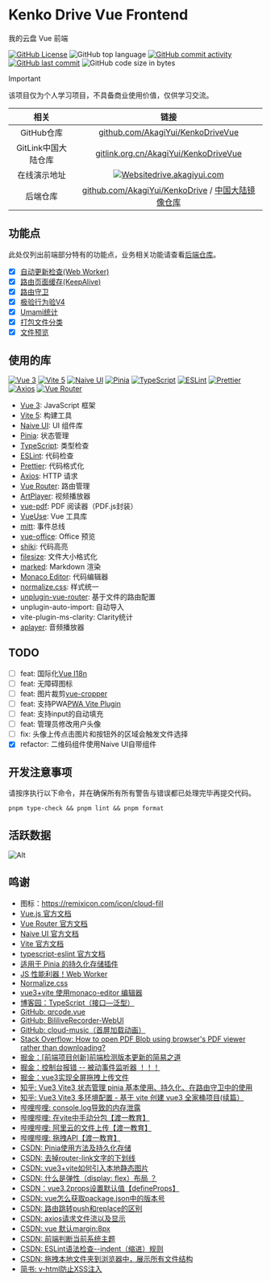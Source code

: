 # Kenko Drive Vue Frontend

我的云盘 Vue 前端

[![GitHub License](https://img.shields.io/github/license/AkagiYui/KenkoDriveVue?style=flat-square)](https://github.com/AkagiYui/KenkoDriveVue?tab=readme-ov-file#MIT-1-ov-file)
![GitHub top language](https://img.shields.io/github/languages/top/AkagiYui/KenkoDriveVue?style=flat-square)
[![GitHub commit activity](https://img.shields.io/github/commit-activity/t/AkagiYui/KenkoDriveVue?style=flat-square)](https://github.com/AkagiYui/KenkoDriveVue/commits/)
[![GitHub last commit](https://img.shields.io/github/last-commit/AkagiYui/KenkoDriveVue?style=flat-square)](https://github.com/AkagiYui/KenkoDriveVue/commits/)
![GitHub code size in bytes](https://img.shields.io/github/languages/code-size/AkagiYui/KenkoDriveVue?style=flat-square)

> [!IMPORTANT]
> 该项目仅为个人学习项目，不具备商业使用价值，仅供学习交流。

|      相关       |                                                                          链接                                                                          |
|:-------------:|:----------------------------------------------------------------------------------------------------------------------------------------------------:|
|   GitHub仓库    |                                    [github.com/AkagiYui/KenkoDriveVue](https://github.com/AkagiYui/KenkoDriveVue)                                    |
| GitLink中国大陆仓库 |                                [gitlink.org.cn/AkagiYui/KenkoDriveVue](https://gitlink.org.cn/AkagiYui/KenkoDriveVue)                                |
|    在线演示地址     | [![Website](https://img.shields.io/website?url=https%3A%2F%2Fdrive.akagiyui.com%2F&style=flat-square)drive.akagiyui.com](https://drive.akagiyui.com) |
|     后端仓库      |          [github.com/AkagiYui/KenkoDrive](https://github.com/AkagiYui/KenkoDrive) / [中国大陆镜像仓库](https://gitlink.org.cn/AkagiYui/KenkoDrive)           |

## 功能点

此处仅列出前端部分特有的功能点，业务相关功能请查看[后端仓库](https://github.com/AkagiYui/KenkoDrive)。

- [x] [自动更新检查(Web Worker)](src/updateChecker.ts)
- [x] [路由页面缓存(KeepAlive)](src/pages/index.vue)
- [x] [路由守卫](src/router.ts)
- [x] [极验行为验V4](src/main.ts)
- [x] [Umami统计](src/main.ts)
- [x] [打包文件分类](vite.config.ts)
- [x] [文件预览](src/pages/preview)

## 使用的库

[![Vue 3](https://img.shields.io/badge/Vue%203-4fc08d?logo=vue.js&logoColor=white&style=flat-square)](https://cn.vuejs.org/)
[![Vite 5](https://img.shields.io/badge/Vite%205-646c7f?logo=vite&logoColor=white&style=flat-square)](https://cn.vitejs.dev/)
[![Naive UI](https://img.shields.io/badge/Naive%20UI-0081ff?logo=naive-ui&logoColor=white&style=flat-square)](https://www.naiveui.com/)
[![Pinia](https://img.shields.io/badge/Pinia-4fc08d?logo=vue.js&logoColor=white&style=flat-square)](https://pinia.vuejs.org/)
[![TypeScript](https://img.shields.io/badge/TypeScript-007acc?logo=typescript&logoColor=white&style=flat-square)](https://www.typescriptlang.org/)
[![ESLint](https://img.shields.io/badge/ESLint-4b32c3?logo=eslint&logoColor=white&style=flat-square)](https://eslint.org/)
[![Prettier](https://img.shields.io/badge/Prettier-f7b93e?logo=prettier&logoColor=white&style=flat-square)](https://prettier.io/)
[![Axios](https://img.shields.io/badge/Axios-5a2ee0?logo=axios&logoColor=white&style=flat-square)](https://axios-http.com/)
[![Vue Router](https://img.shields.io/badge/Vue%20Router-4fc08d?logo=vue.js&logoColor=white&style=flat-square)](https://router.vuejs.org/)

- [Vue 3](https://cn.vuejs.org/): JavaScript 框架
- [Vite 5](https://cn.vitejs.dev/): 构建工具
- [Naive UI](https://www.naiveui.com/): UI 组件库
- [Pinia](https://pinia.vuejs.org/): 状态管理
- [TypeScript](https://www.typescriptlang.org/): 类型检查
- [ESLint](https://eslint.org/): 代码检查
- [Prettier](https://prettier.io/): 代码格式化
- [Axios](https://axios-http.com/): HTTP 请求
- [Vue Router](https://router.vuejs.org/): 路由管理
- [ArtPlayer](https://artplayer.org/): 视频播放器
- [vue-pdf](https://github.com/TaTo30/vue-pdf): PDF 阅读器（PDF.js封装）
- [VueUse](https://vueuse.org/): Vue 工具库
- [mitt](https://github.com/developit/mitt): 事件总线
- [vue-office](https://github.com/501351981/vue-office): Office 预览
- [shiki](https://shiki.matsu.io/): 代码高亮
- [filesize](https://filesizejs.com/): 文件大小格式化
- [marked](https://marked.js.org/): Markdown 渲染
- [Monaco Editor](https://microsoft.github.io/monaco-editor/): 代码编辑器
- [normalize.css](https://necolas.github.io/normalize.css/): 样式统一
- [unplugin-vue-router](https://uvr.esm.is/): 基于文件的路由配置
- unplugin-auto-import: 自动导入
- vite-plugin-ms-clarity: Clarity统计
- [aplayer](https://aplayer.js.org/): 音频播放器

## TODO

- [ ] feat: 国际化[Vue I18n](https://kazupon.github.io/vue-i18n/zh/)
- [ ] feat: 无障碍图标
- [ ] feat: 图片裁剪[vue-cropper](https://github.com/xyxiao001/vue-cropper)
- [ ] feat: 支持PWA[PWA Vite Plugin](https://vite-pwa-org.netlify.app/)
- [ ] feat: 支持input的自动填充
- [ ] feat: 管理员修改用户头像
- [ ] fix: 头像上传点击图片和按钮外的区域会触发文件选择
- [x] refactor: 二维码组件使用Naive UI自带组件

## 开发注意事项

请按序执行以下命令，并在确保所有所有警告与错误都已处理完毕再提交代码。

```shell
pnpm type-check && pnpm lint && pnpm format
```

## 活跃数据

![Alt](https://repobeats.axiom.co/api/embed/01a8984fbd9998e1b780dce7af875e5f71ba157f.svg "Repobeats analytics image")

## 鸣谢

- 图标：https://remixicon.com/icon/cloud-fill
- [Vue.js 官方文档](https://cn.vuejs.org/)
- [Vue Router 官方文档](https://router.vuejs.org/)
- [Naive UI 官方文档](https://www.naiveui.com/)
- [Vite 官方文档](https://cn.vitejs.dev/)
- [typescript-eslint 官方文档](https://typescript-eslint.io/)
- [适用于 Pinia 的持久化存储插件](https://prazdevs.github.io/pinia-plugin-persistedstate/zh/)
- [JS 性能利器！Web Worker](https://yby.zone/note/frontend/js-worker.html)
- [Normalize.css](https://necolas.github.io/normalize.css/)
- [vue3+vite 使用monaco-editor 编辑器](https://geekdaxue.co/read/southerly@web/monaco-editor)
- [博客园：TypeScript（接口—泛型）](https://www.cnblogs.com/jing-zhe/p/13061969.html)
- [GitHub: qrcode.vue](https://github.com/scopewu/qrcode.vue/blob/main/README-zh_cn.md)
- [GitHub: BililiveRecorder-WebUI](https://github.com/BililiveRecorder/BililiveRecorder-WebUI)
- [GitHub: cloud-music（首屏加载动画）](https://github.com/path-yu/vue3-cloud-music/blob/master/index.html)
- [Stack Overflow: How to open PDF Blob using browser's PDF viewer rather than downloading?](https://stackoverflow.com/questions/53066089/how-to-open-pdf-blob-using-browsers-pdf-viewer-rather-than-downloading)
- [掘金：[前端项目创新]前端检测版本更新的简易之道](https://juejin.cn/post/6910395895485825037)
- [掘金：控制台报错 -- 被动事件监听器 ！！！](https://juejin.cn/post/7230806990452588581)
- [掘金：vue3实现全屏拖拽上传文件](https://juejin.cn/post/7208099962911850551)
- [知乎: Vue3 Vite3 状态管理 pinia 基本使用、持久化、在路由守卫中的使用](https://zhuanlan.zhihu.com/p/572165769)
- [知乎: Vue3 Vite3 多环境配置 - 基于 vite 创建 vue3 全家桶项目(续篇）](https://zhuanlan.zhihu.com/p/571017133)
- [哔哩哔哩: console.log导致的内存泄露](https://www.bilibili.com/video/BV16x4y117F7)
- [哔哩哔哩: 在vite中手动分包【渡一教育】](https://www.bilibili.com/video/av1403644928)
- [哔哩哔哩: 阿里云的文件上传【渡一教育】](https://www.bilibili.com/video/av1903215359)
- [哔哩哔哩: 拖拽API【渡一教育】](https://www.bilibili.com/video/av323652523)
- [CSDN: Pinia使用方法及持久化存储](https://blog.csdn.net/m0_53808238/article/details/129751966)
- [CSDN: 去掉router-link文字的下划线](https://blog.csdn.net/weixin_52418790/article/details/117361939)
- [CSDN: vue3+vite如何引入本地静态图片](https://blog.csdn.net/weixin_57399180/article/details/128191707)
- [CSDN: 什么是弹性（display: flex）布局 ？](https://blog.csdn.net/weixin_41044151/article/details/114071215)
- [CSDN：vue3.2props设置默认值【defineProps】](https://blog.csdn.net/qq_45487080/article/details/123841563)
- [CSDN: vue怎么获取package.json中的版本号](https://blog.csdn.net/weixin_52335582/article/details/126529422)
- [CSDN: 路由跳转push和replace的区别](https://blog.csdn.net/ourring/article/details/130605265)
- [CSDN: axios请求文件流以及显示](https://blog.csdn.net/weixin_45936690/article/details/115325297)
- [CSDN: vue 默认margin:8px](https://blog.csdn.net/AinUser/article/details/106254235)
- [CSDN: 前端判断当前系统主题](https://blog.csdn.net/u013367867/article/details/124687719)
- [CSDN: ESLint语法检查--indent（缩进）规则](https://blog.csdn.net/pengjunlee/article/details/97750755)
- [CSDN: 拖拽本地文件夹到浏览器中，展示所有文件结构](https://blog.csdn.net/tangran0526/article/details/104108551)
- [简书: v-html防止XSS注入](https://www.jianshu.com/p/902a6896cff4)

